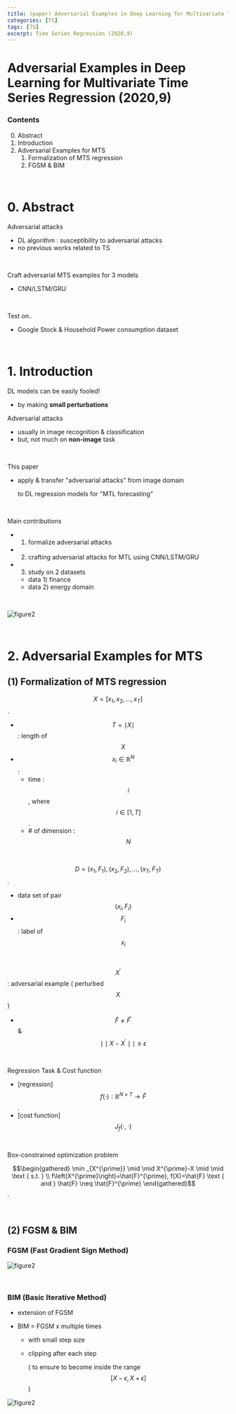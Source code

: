 ```yaml
---
title: (paper) Adversarial Examples in Deep Learning for Multivariate Time Series Regression
categories: [TS]
tags: [TS]
excerpt: Time Series Regression (2020,9)
---
```


# Adversarial Examples in Deep Learning for Multivariate Time Series Regression (2020,9)

<script src="https://cdn.mathjax.org/mathjax/latest/MathJax.js?config=TeX-AMS-MML_HTMLorMML" type="text/javascript"></script>

### Contents

0. Abstract
1. Introduction
2. Adversarial Examples for MTS
   1. Formalization of MTS regression
   2. FGSM & BIM

<br>

# 0. Abstract

Adversarial attacks

- DL algorithm : susceptibility to adversarial attacks
- no previous works related to TS

<br>

Craft adversarial MTS examples for 3 models

- CNN/LSTM/GRU

<br>

Test on..

- Google Stock & Household Power consumption dataset

<br>

# 1. Introduction

DL models can be easily fooled!

- by making **small perturbations**

Adversarial attacks

- usually in image recognition & classification
- but, not much on **non-image** task

<br>

This paper

- apply & transfer "adversarial attacks" from image domain

  to DL regression models for "MTL forecasting"

<br>

Main contributions

- 1) formalize adversarial attacks
- 2) crafting adversarial attacks for MTL using CNN/LSTM/GRU
- 3) study on 2 datasets
  - data 1) finance
  - data 2) energy domain

<br>

![figure2](/assets/img/ts/img164.png)

<br>

# 2. Adversarial Examples for MTS

## (1) Formalization of MTS regression

$$X=\left[x_{1}, x_{2}, \ldots, x_{T}\right]$$.

- $$T=\mid X\mid $$ : length of $$X$$
- $$x_{i} \in \mathbb{R}^{N}$$ : 
  - time : $$i$$ , where  $$i \in[1, T]$$.
  - \# of dimension : $$N$$

<br>

$$D=\left(x_{1}, F_{1}\right),\left(x_{2}, F_{2}\right), \ldots,\left(x_{T}, F_{T}\right)$$.

- data set of pair $$\left(x_{i}, F_{i}\right)$$
- $$F_i$$ : label of $$x_i$$

<br>

$$X^{'}$$ : adversarial example ( perturbed $$X$$ )

- $$\hat{F} \neq \hat{F}^{\prime}$$ & $$ \mid \mid X-X^{\prime} \mid \mid  \leq \epsilon$$

<br>

Regression Task & Cost function

- [regression] $$f(\cdot): \mathbb{R}^{N \times T} \rightarrow \hat{F}$$.
- [cost function] $$J_{f}(\cdot, \cdot)$$

<br>

Box-constrained optimization problem

$$\begin{gathered}
\min _{X^{\prime}} \mid \mid X^{\prime}-X \mid \mid  \text { s.t. } \\
f\left(X^{\prime}\right)=\hat{F}^{\prime}, f(X)=\hat{F} \text { and } \hat{F} \neq \hat{F}^{\prime}
\end{gathered}$$.

<br>

## (2) FGSM & BIM

### FGSM (Fast Gradient Sign Method)

![figure2](/assets/img/ts/img165.png)

<br>

### BIM (Basic Iterative Method)

- extension of FGSM

- BIM = FGSM x multiple times

  - with small step size

  - clipping after each step

    ( to ensure to become inside the range $$[X-\epsilon, X+\epsilon]$$ )

![figure2](/assets/img/ts/img166.png)

<br>







